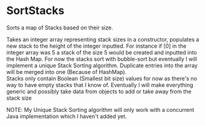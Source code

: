 # SortStacks
Sorts a map of Stacks based on their size.

Takes an integer array representing stack sizes in a constructor, populates a new stack to the height of the integer inputted. For instance if [0] in the integer array was 5 a stack of the size 5 would be created and inputted into the Hash Map. For now the stacks sort with bubble-sort but eventually I will implement a unique Stack Sorting algorithm. Duplicate entries into the array will be merged into one (Because of HashMap).  
Stacks only contain Boolean (Smallest bit size) values for now as there's no way to have empty stacks that I know of. Eventually I will make everything generic and possibly take data from objects to add or take away from the stack size

NOTE: My Unique Stack Sorting algorithm will only work with a concurrent Java implementation which I haven't added yet.
